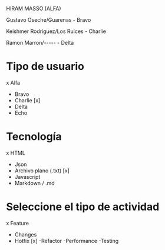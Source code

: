 HIRAM MASSO (ALFA)

Gustavo Oseche/Guarenas - Bravo 

Keishmer Rodriguez/Los Ruices - Charlie

Ramon Marron/----- - Delta

# Tipo de usuario

x Alfa
- Bravo
- Charlie [x]
- Delta
- Echo

# Tecnología

x HTML
- Json
- Archivo plano (.txt) [x]
- Javascript
- Markdown / .md

# Seleccione el tipo de actividad

x Feature
- Changes
- Hotfix [x]
-Refactor
-Performance
-Testing
